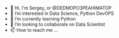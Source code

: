 - 👋 Hi, I'm Sergey, or @DEDMOPO3PEAHIMATOP
- 👀 I’m interested in Data Science, Python DevOPS
- 🌱 I’m currently learning Python
- 💞️ I’m looking to collaborate on Data Scientist
- 📫 How to reach me ...

<!---
DEDMOPO3PEAHIMATOP/DEDMOPO3PEAHIMATOP is a ✨ special ✨ repository because its `README.md` (this file) appears on your GitHub profile.
You can click the Preview link to take a look at your changes.
--->
